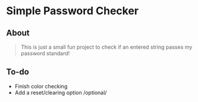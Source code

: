 # Simple Password Checker

## About
> This is just a small fun project to check if an entered string passes my password standard!

## To-do
* Finish color checking
* Add a reset/clearing option /optional/